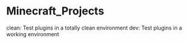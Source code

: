 # Minecraft_Projects
clean: Test plugins in a totally clean environment
dev: Test plugins in a working environment
